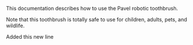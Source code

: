 This documentation describes how to use the Pavel robotic toothbrush.

Note that this toothbrush is totally safe to use for children, adults, pets, and wildlife.

Added this new line
